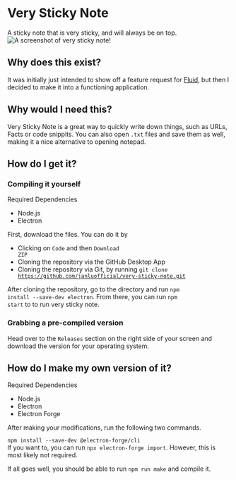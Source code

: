 # Very Sticky Note
A sticky note that is very sticky, and will always be on top.
![A screenshot of very sticky note!](https://github.com/JanluOfficial/very-sticky-note/assets/95766563/916c651a-302d-4419-a05e-598c6c06bd7a)

## Why does this exist?
It was initially just intended to show off a feature request for [Fluid](https://fluid.so/), but then I decided to make it into a functioning application.

## Why would I need this?
Very Sticky Note is a great way to quickly write down things, such as URLs, Facts or code snippits. You can also open <code>.txt</code> files and save them as well, making it a nice alternative to opening notepad.

## How do I get it?
### Compiling it yourself
Required Dependencies
- Node.js
- Electron

First, download the files. You can do it by
- Clicking on <code>Code</code> and then <code>Download ZIP</code>
- Cloning the repository via the GitHub Desktop App
- Cloning the repository via Git, by running <code>git clone https://github.com/janluofficial/very-sticky-note.git</code>

After cloning the repository, go to the directory and run <code>npm install --save-dev electron</code>. From there, you can run <code>npm start</code> to to run very sticky note.

### Grabbing a pre-compiled version
Head over to the <code>Releases</code> section on the right side of your screen and download the version for your operating system.

## How do I make my own version of it?
Required Dependencies
- Node.js
- Electron
- Electron Forge

After making your modifications, run the following two commands.

<code>npm install --save-dev @electron-forge/cli</code><br>
If you want to, you can run <code>npx electron-forge import</code>. However, this is most likely not required.

If all goes well, you should be able to run <code>npm run make</code> and compile it.
